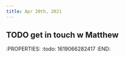 ```yaml
---
title: Apr 20th, 2021
---
```


## TODO get in touch w Matthew
:PROPERTIES:
:todo: 1619066282417
:END:
